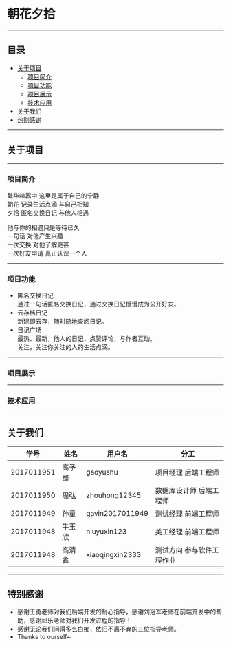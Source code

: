 ﻿# 朝花夕拾
----
## 目录
* [关于项目](#关于项目)
  * [项目简介](#项目简介)
  * [项目功能](#项目功能)
  * [项目展示](#项目展示)
  * [技术应用](#技术应用)
* [关于我们](#关于我们)
* [热别感谢](#特别感谢)
----
## 关于项目
----
### 项目简介
繁华喧嚣中 这里是属于自己的宁静  
朝花 记录生活点滴 与自己相知  
夕拾 匿名交换日记 与他人相遇  

他与你的相遇只是等待已久  
一句话 对他产生兴趣  
一次交换 对他了解更甚  
一次好友申请 真正认识一个人  

----
### 项目功能
* 匿名交换日记  
通过一句话匿名交换日记，通过交换日记慢慢成为公开好友。  
* 云存档日记  
新建即云存，随时随地查阅日记。  
* 日记广场  
最热、最新，他人的日记，点赞评论，与作者互动。  
关注，关注你关注的人的生活点滴。  

----
### 项目展示


----
### 技术应用


----
## 关于我们
学号|姓名|用户名|分工   
----|----|----|----  
2017011951|高予蜀|gaoyushu|项目经理 后端工程师  
2017011950|周弘|zhouhong12345|数据库设计师 后端工程师  
2017011949|孙童|gavin2017011949|测试经理 前端工程师  
2017011948|牛玉欣|niuyuxin123|美工经理 前端工程师  
2017011948|高清鑫|xiaoqingxin2333|测试方向 参与软件工程作业  

----
## 特别感谢
* 感谢王勇老师对我们后端开发的耐心指导，感谢刘冠军老师在前端开发中的帮助，感谢祁乐老师对我们开发过程的指导！
* 感谢无论我们问得多么白痴，依旧不离不弃的三位指导老师。
* Thanks to ourself~
